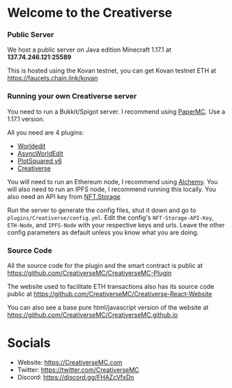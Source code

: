 # Welcome to the Creativerse

### Public Server
We host a public server on Java edition Minecraft 1.17.1 at **137.74.246.121:25589**

This is hosted using the Kovan testnet, you can get Kovan testnet ETH at https://faucets.chain.link/kovan

### Running your own Creativerse server
You need to run a Bukkit/Spigot server. I recommend using [PaperMC](https://papermc.io/). Use a 1.17.1 version.

All you need are 4 plugins:
- [Worldedit](https://dev.bukkit.org/projects/worldedit)
- [AsyncWorldEdit](https://www.spigotmc.org/resources/asyncworldedit.327/)
- [PlotSquared v6](https://www.spigotmc.org/resources/plotsquared-v6.77506/)
- [Creativerse](https://github.com/CreativerseMC/CreativerseMC-Plugin/releases)

You will need to run an Ethereum node, I recommend using [Alchemy](https://www.alchemy.com/). You will also need to run an IPFS node, I recommend running this locally. You also need an API key from [NFT.Storage](https://nft.storage)

Run the server to generate the config files, shut it down and go to `plugins/Creativerse/config.yml`. Edit the config's `NFT-Storage-API-Key`, `ETH-Node`, and `IPFS-Node` with your respective keys and urls. Leave the other config parameters as default unless you know what you are doing.


### Source Code
All the source code for the plugin and the smart contract is public at https://github.com/CreativerseMC/CreativerseMC-Plugin

The website used to facilitate ETH transactions also has its source code public at https://github.com/CreativerseMC/Creativerse-React-Website

You can also see a base pure html/javascript version of the website at https://github.com/CreativerseMC/CreativerseMC.github.io

# Socials
- Website: https://CreativerseMC.com
- Twitter: https://twitter.com/CreativerseMC
- Discord: https://discord.gg/FHAZcVfxDn
